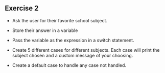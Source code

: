 ## Exercise 2

- Ask the user for their favorite school subject.

- Store their answer in a variable

- Pass the variable as the expression in a switch statement.

- Create 5 different cases for different subjects. Each case will print the subject chosen and a custom message of your choosing.

- Create a default case to handle any case not handled.


